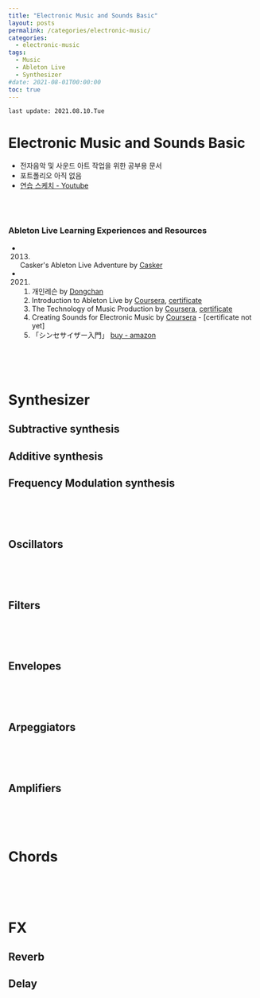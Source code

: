 ```yaml
---
title: "Electronic Music and Sounds Basic"
layout: posts
permalink: /categories/electronic-music/
categories:
  - electronic-music
tags:
  - Music
  - Ableton Live
  - Synthesizer
#date: 2021-08-01T00:00:00
toc: true
---
```



`last update: 2021.08.10.Tue` 
# Electronic Music and Sounds Basic
* 전자음악 및 사운드 아트 작업을 위한 공부용 문서
* 포트폴리오 아직 없음
* [연습 스케치 - Youtube](https://www.youtube.com/channel/UCJUV5_jyyUruSGFiBtUPktg)
<br >
<br >


### Ableton Live Learning Experiences and Resources
* 2013.  
    Casker's Ableton Live Adventure by [Casker](https://music.apple.com/us/artist/casker/307782599)
* 2021.  
    1) 개인레슨 by [Dongchan](https://music.apple.com/us/artist/dongchan/1377515329)  
    2) Introduction to Ableton Live by [Coursera](https://www.coursera.org/learn/ableton-live), [certificate](https://coursera.org/share/7d4994bf5acd541cccdc4d77e4097b5b)  
    3) The Technology of Music Production by [Coursera](https://www.coursera.org/learn/technology-of-music-production?), [certificate](https://coursera.org/share/bee809185193478ae12bc86e08192fac)  
    4) Creating Sounds for Electronic Music by [Coursera](https://www.coursera.org/learn/music-synthesizer/home/welcome) - [certificate not yet]
    5) 「シンセサイザー入門」  [buy - amazon](https://www.amazon.co.jp/%E3%82%B7%E3%83%B3%E3%82%BB%E3%82%B5%E3%82%A4%E3%82%B6%E3%83%BC%E5%85%A5%E9%96%80Rev-2-%E9%9F%B3%E4%BD%9C%E3%82%8A%E3%81%8C%E5%88%86%E3%81%8B%E3%82%8B%E3%82%B7%E3%83%B3%E3%82%BB%E3%81%AE%E6%95%99%E7%A7%91%E6%9B%B8-%E6%9D%BE%E5%89%8D-%E5%85%AC%E9%AB%98-ebook/dp/B07KBS4BGY)

<br /><br /><br />



# Synthesizer
## Subtractive synthesis
## Additive synthesis
## Frequency Modulation synthesis

<br /><br /><br />



## Oscillators


<br /><br /><br />

## Filters


<br /><br /><br />


## Envelopes
<br /><br /><br />


## Arpeggiators
<br /><br /><br />

## Amplifiers
<br /><br /><br />



# Chords





<br /><br /><br />

# FX
## Reverb
## Delay

<br /><br /><br />




